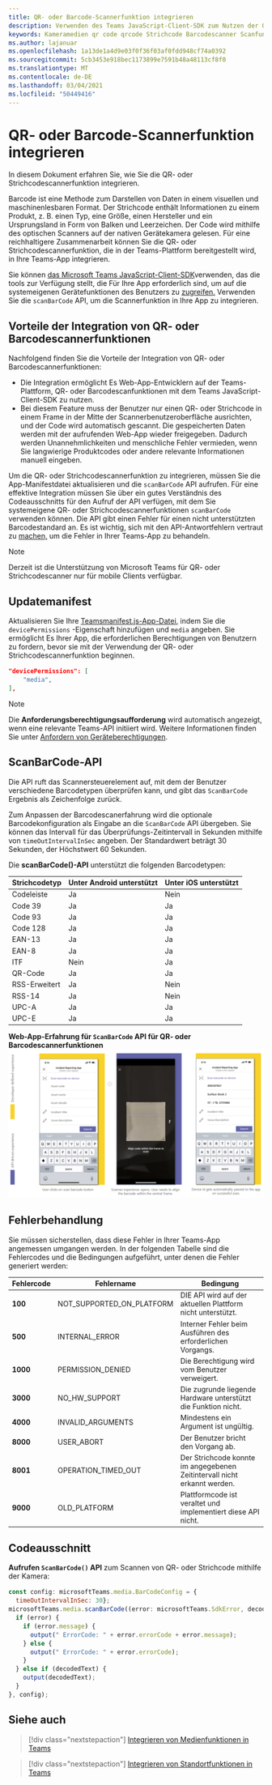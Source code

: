 ```yaml
---
title: QR- oder Barcode-Scannerfunktion integrieren
description: Verwenden des Teams JavaScript-Client-SDK zum Nutzen der QR- oder Barcodescannerfunktion
keywords: Kameramedien qr code qrcode Strichcode Barcodescanner Scanfunktionen systemeigene Geräteberechtigungen
ms.author: lajanuar
ms.openlocfilehash: 1a13de1a4d9e03f0f36f03af0fdd948cf74a0392
ms.sourcegitcommit: 5cb3453e918bec1173899e7591b48a48113cf8f0
ms.translationtype: MT
ms.contentlocale: de-DE
ms.lasthandoff: 03/04/2021
ms.locfileid: "50449416"
---
```

# <a name="integrate-qr-or-barcode-scanner-capability"></a>QR- oder Barcode-Scannerfunktion integrieren 

In diesem Dokument erfahren Sie, wie Sie die QR- oder Strichcodescannerfunktion integrieren. 

Barcode ist eine Methode zum Darstellen von Daten in einem visuellen und maschinenlesbaren Format. Der Strichcode enthält Informationen zu einem Produkt, z. B. einen Typ, eine Größe, einen Hersteller und ein Ursprungsland in Form von Balken und Leerzeichen. Der Code wird mithilfe des optischen Scanners auf der nativen Gerätekamera gelesen. Für eine reichhaltigere Zusammenarbeit können Sie die QR- oder Strichcodescannerfunktion, die in der Teams-Plattform bereitgestellt wird, in Ihre Teams-App integrieren.   

Sie können [das Microsoft Teams JavaScript-Client-SDK](/javascript/api/overview/msteams-client?view=msteams-client-js-latest&preserve-view=true)verwenden, das die tools zur Verfügung stellt, die Für Ihre App erforderlich sind, um auf die systemeigenen Gerätefunktionen des Benutzers zu [zugreifen.](native-device-permissions.md) Verwenden Sie die `scanBarCode` API, um die Scannerfunktion in Ihre App zu integrieren. 

## <a name="advantage-of-integrating-qr-or-barcode-scanner-capability"></a>Vorteile der Integration von QR- oder Barcodescannerfunktionen

Nachfolgend finden Sie die Vorteile der Integration von QR- oder Barcodescannerfunktionen: 

* Die Integration ermöglicht Es Web-App-Entwicklern auf der Teams-Plattform, QR- oder Barcodescanfunktionen mit dem Teams JavaScript-Client-SDK zu nutzen.
* Bei diesem Feature muss der Benutzer nur einen QR- oder Strichcode in einem Frame in der Mitte der Scannerbenutzeroberfläche ausrichten, und der Code wird automatisch gescannt. Die gespeicherten Daten werden mit der aufrufenden Web-App wieder freigegeben. Dadurch werden Unannehmlichkeiten und menschliche Fehler vermieden, wenn Sie langwierige Produktcodes oder andere relevante Informationen manuell eingeben.

Um die QR- oder Strichcodescannerfunktion zu integrieren, müssen Sie die App-Manifestdatei aktualisieren und die `scanBarCode` API aufrufen. Für eine effektive Integration müssen Sie [](#code-snippet) über ein gutes Verständnis des Codeausschnitts für den Aufruf der API verfügen, mit dem Sie systemeigene QR- oder Strichcodescannerfunktionen `scanBarCode` verwenden können. Die API gibt einen Fehler für einen nicht unterstützten Barcodestandard an.
Es ist wichtig, sich mit den API-Antwortfehlern vertraut zu [machen,](#error-handling) um die Fehler in Ihrer Teams-App zu behandeln.

> [!NOTE] 
> Derzeit ist die Unterstützung von Microsoft Teams für QR- oder Strichcodescanner nur für mobile Clients verfügbar.

## <a name="update-manifest"></a>Updatemanifest

Aktualisieren Sie Ihre [ Teamsmanifest.js-App-Datei,](../../resources/schema/manifest-schema.md#devicepermissions) indem Sie die `devicePermissions` -Eigenschaft hinzufügen und `media` angeben. Sie ermöglicht Es Ihrer App, die erforderlichen Berechtigungen von Benutzern zu fordern, bevor sie mit der Verwendung der QR- oder Strichcodescannerfunktion beginnen.

``` json
"devicePermissions": [
    "media",
],
```

> [!NOTE]
> Die **Anforderungsberechtigungsaufforderung** wird automatisch angezeigt, wenn eine relevante Teams-API initiiert wird. Weitere Informationen finden Sie unter [Anfordern von Geräteberechtigungen](native-device-permissions.md).

## <a name="scanbarcode-api"></a>ScanBarCode-API

Die API ruft das Scannersteuerelement auf, mit dem der Benutzer verschiedene Barcodetypen überprüfen kann, und gibt das `ScanBarCode` Ergebnis als Zeichenfolge zurück.

Zum Anpassen der Barcodescanerfahrung wird die optionale Barcodekonfiguration als Eingabe an die `ScanBarCode` API übergeben. Sie können das Intervall für das Überprüfungs-Zeitintervall in Sekunden mithilfe von `timeOutIntervalInSec` angeben. Der Standardwert beträgt 30 Sekunden, der Höchstwert 60 Sekunden.

Die **scanBarCode()-API** unterstützt die folgenden Barcodetypen:

| Strichcodetyp | Unter Android unterstützt | Unter iOS unterstützt |
| ---------- | ---------- | ------------ |
| Codeleiste | Ja | Nein |
| Code 39 | Ja | Ja | 
| Code 93 | Ja | Ja |
| Code 128 | Ja | Ja |
| EAN-13 | Ja | Ja |
| EAN-8 | Ja | Ja |
| ITF | Nein | Ja |
| QR-Code | Ja | Ja |
| RSS-Erweitert | Ja | Nein |
| RSS-14 | Ja | Nein |
| UPC-A | Ja | Ja |
| UPC-E | Ja | Ja |

**Web-App-Erfahrung für `ScanBarCode` API für QR- oder Barcodescannerfunktionen** 
 ![ Web-App-Erfahrung für Qr- oder Strichcodescannerfunktionen](../../assets/images/tabs/qr-barcode-scanner-capability.png)

## <a name="error-handling"></a>Fehlerbehandlung

Sie müssen sicherstellen, dass diese Fehler in Ihrer Teams-App angemessen umgangen werden. In der folgenden Tabelle sind die Fehlercodes und die Bedingungen aufgeführt, unter denen die Fehler generiert werden: 

|Fehlercode |  Fehlername     | Bedingung|
| --------- | --------------- | -------- |
| **100** | NOT_SUPPORTED_ON_PLATFORM | DIE API wird auf der aktuellen Plattform nicht unterstützt.|
| **500** | INTERNAL_ERROR | Interner Fehler beim Ausführen des erforderlichen Vorgangs.|
| **1000** | PERMISSION_DENIED |Die Berechtigung wird vom Benutzer verweigert.|
| **3000** | NO_HW_SUPPORT | Die zugrunde liegende Hardware unterstützt die Funktion nicht.|
| **4000** | INVALID_ARGUMENTS | Mindestens ein Argument ist ungültig.|
| **8000** | USER_ABORT |Der Benutzer bricht den Vorgang ab.|
| **8001** | OPERATION_TIMED_OUT | Der Strichcode konnte im angegebenen Zeitintervall nicht erkannt werden.|
| **9000** | OLD_PLATFORM | Plattformcode ist veraltet und implementiert diese API nicht.|

## <a name="code-snippet"></a>Codeausschnitt

**Aufrufen `ScanBarCode()` API** zum Scannen von QR- oder Strichcode mithilfe der Kamera:

```javascript
const config: microsoftTeams.media.BarCodeConfig = {
  timeOutIntervalInSec: 30};
microsoftTeams.media.scanBarCode((error: microsoftTeams.SdkError, decodedText: string) => {
  if (error) {
    if (error.message) {
      output(" ErrorCode: " + error.errorCode + error.message);
    } else {
      output(" ErrorCode: " + error.errorCode);
    }
  } else if (decodedText) {
    output(decodedText);
  }
}, config);
```

## <a name="see-also"></a>Siehe auch

> [!div class="nextstepaction"]
> [Integrieren von Medienfunktionen in Teams](mobile-camera-image-permissions.md)

> [!div class="nextstepaction"]
> [Integrieren von Standortfunktionen in Teams](location-capability.md)
